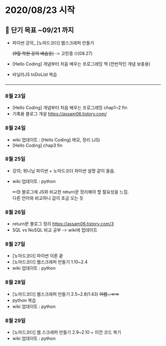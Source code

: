 # 2020/08/23 시작

## 📌 단기 목표 ~09/21 까지

- 파이썬 강의\_ [노마드코더] 웹스크레퍼 만들기

  ~~(9월 학원 강의 예습용)~~ -> 고민중 🙄(08.27)

- [Hello Coding] 개념부터 처음 배우는 프로그래밍 책 (전반적인 개념 보충용)
- 바닐라JS toDoList 복습

###

---

### 8월 23일

- [Hello Coding] 개념부터 처음 배우는 프로그래밍
  chap1~2 fin
- 기록용 블로그 개설
  https://assam06.tistory.com/

### 8월 24일

- wiki 업데이트 : [Hello Coding] 메모, 정리 (JS)
- [Hello Coding] chap3 fin

### 8월 25일

- 강의; 워니님 파이썬 + 노마드코더 파이썬 설명 같이 들음.
- wiki 업데이트 : python

  ✏😓 블로그에 JS와 비교한 return문 정리해야 할 필요성을 느낌.  
   다른 언어와 비교하니 감이 조금 오는 듯

### 8월 26일

- return문 블로그 정리 https://assam06.tistory.com/3
- SQL vs NoSQL 비교 공부 -> wiki에 업데이트

### 8월 27일

- [노마드코더] 파이썬 이론 끝
- [노마드코더] 웹스크래퍼 만들기 1.10~2.4
- wiki 업데이트 : python

### 8월 28일

- [노마드코더] 웹스크래퍼 만들기 2.5~2.8(1:43) ~~어렵...ㅠㅠ~~
- python 복습
- wiki 업데이트 : python

### 8월 29일

- [노마드코더] 웹 스크래퍼 만들기 2.9~2.10 + 이전 코드 복기
- wiki 업데이트 : python
